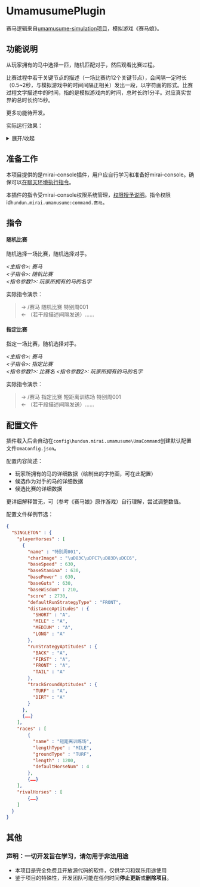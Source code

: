 # UmamusumePlugin

赛马逻辑来自[umamusume-simulation项目](https://github.com/hundun000/umamusume-simulation)，模拟游戏《赛马娘》。

## 功能说明

从玩家拥有的马中选择一匹，随机匹配对手，然后观看比赛过程。

比赛过程中若干关键节点的描述（一场比赛约12个关键节点），会间隔一定时长（0.5~2秒，与模拟游戏中的时间间隔正相关）发出一段，以字符画的形式。比赛过程文字描述中的时间，指的是模拟游戏内的时间，总时长约1分半。对应真实世界的总时长约15秒。

更多功能待开发。

实际运行效果：  
<details>
<summary>展开/收起</summary>

![image](docs/演示_0.jpg)  
![image](docs/演示_1.jpg)  

</details>

## 准备工作

本项目提供的是mirai-console插件，用户应自行学习和准备好mirai-console。确保可以[在聊天环境执行指令](https://github.com/project-mirai/chat-command)。

本插件的指令受mirai-console权限系统管理，[权限授予说明](https://github.com/mamoe/mirai/blob/dev/docs/ConsoleTerminal.md#%E5%9C%A8%E7%BE%A4%E8%81%8A%E4%B8%AD%E4%BD%BF%E7%94%A8%E5%91%BD%E4%BB%A4-%E6%9D%83%E9%99%90%E6%8E%88%E4%BA%88)。指令权限id`hundun.mirai.umamusume:command.赛马`。

## 指令

#### 随机比赛

随机选择一场比赛，随机选择对手。

*<主指令>: 赛马*  
*<子指令>: 随机比赛*  
*<指令参数1>: 玩家所拥有的马的名字*

实际指令演示：  
>  -> /赛马 随机比赛 特别周001  
>  <- （若干段描述间隔发送）……

#### 指定比赛

指定一场比赛，随机选择对手。

*<主指令>: 赛马*  
*<子指令>: 指定比赛*  
*<指令参数1>: 比赛名*
*<指令参数2>: 玩家所拥有的马的名字*

实际指令演示：  
>  -> /赛马 指定比赛 短距离训练场 特别周001  
>  <- （若干段描述间隔发送）……

## 配置文件

插件载入后会自动在`config\hundun.mirai.umamusume\UmaCommand`创建默认配置文件`UmaConfig.json`。

配置内容简述：

-  玩家所拥有的马的详细数据（绘制出的字符画，可在此配置）
- 候选作为对手的马的详细数据
- 候选比赛的详细数据


更详细解释暂无，可（参考《赛马娘》原作游戏）自行理解，尝试调整数值。

配置文件样例节选：  
```json
{
  "SINGLETON" : {
    "playerHorses" : [ 
      {
        "name" : "特别周001",
        "charImage" : "\uD83C\uDFC7\uD83D\uDCC6",
        "baseSpeed" : 630,
        "baseStamina" : 630,
        "basePower" : 630,
        "baseGuts" : 630,
        "baseWisdom" : 210,
        "score" : 2730,
        "defaultRunStrategyType" : "FRONT",
        "distanceAptitudes" : {
          "SHORT" : "A",
          "MILE" : "A",
          "MEDIUM" : "A",
          "LONG" : "A"
        },
        "runStrategyAptitudes" : {
          "BACK" : "A",
          "FIRST" : "A",
          "FRONT" : "A",
          "TAIL" : "A"
        },
        "trackGroundAptitudes" : {
          "TURF" : "A",
          "DIRT" : "A"
        }
      },
      {……} 
    ],
    "races" : [
        {
          "name" : "短距离训练场",
          "lengthType" : "MILE",
          "groundType" : "TURF",
          "length" : 1200,
          "defaultHorseNum" : 4
        },
        {……}
    ],
    "rivalHorses" : [ 
        {……}
    ]
  }
}
```

## 其他

### 声明：一切开发旨在学习，请勿用于非法用途

- 本项目是完全免费且开放源代码的软件，仅供学习和娱乐用途使用
- 鉴于项目的特殊性，开发团队可能在任何时间**停止更新**或**删除项目**。